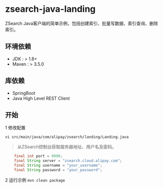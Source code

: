 # zsearch-java-landing

ZSearch Java客户端的简单示例，包括创建索引、批量写数据、索引查询、删除索引。

## 环境依赖
* JDK : > 1.8+
* Maven : > 3.5.0

## 库依赖
* SpringBoot
* Java High Level REST Client

## 开始

1 修改配置

`vi src/main/java/com/alipay/zsearch/landing/Landing.java`

> 从ZSearch控制台获取服务器地址、用户名及密码。

```java
    final int port = 9999;
    final String server = "zsearch.cloud.alipay.com";
    final String username = "your_username";
    final String password = "your_password";
```


2 运行示例
`mvn clean package`